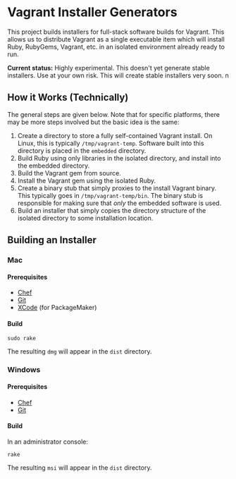 # Vagrant Installer Generators

This project builds installers for full-stack software builds for
Vagrant. This allows us to distribute Vagrant as a single executable
item which will install Ruby, RubyGems, Vagrant, etc. in an isolated
environment already ready to run.

**Current status:** Highly experimental. This doesn't yet generate
stable installers. Use at your own risk. This will create stable installers
very soon.
n
## How it Works (Technically)

The general steps are given below. Note that for specific platforms,
there may be more steps involved but the basic idea is the same:

1. Create a directory to store a fully self-contained Vagrant install.
   On Linux, this is typically `/tmp/vagrant-temp`. Software built into
   this directory is placed in the `embedded` directory.
2. Build Ruby using only libraries in the isolated directory, and install
   into the embedded directory.
3. Build the Vagrant gem from source.
4. Install the Vagrant gem using the isolated Ruby.
5. Create a binary stub that simply proxies to the install Vagrant binary.
   This typically goes in `/tmp/vagrant-temp/bin`. The binary stub is
   responsible for making sure that _only_ the embedded software is used.
6. Build an installer that simply copies the directory structure of the
   isolated directory to some installation location.

## Building an Installer

### Mac

#### Prerequisites

* [Chef](http://opscode.com/chef)
* [Git](http://git-scm.com/)
* [XCode](http://developer.apple.com/xcode/) (for PackageMaker)

#### Build

    sudo rake

The resulting `dmg` will appear in the `dist` directory.

### Windows

#### Prerequisites

* [Chef](http://opscode.com/chef)
* [Git](http://git-scm.com/)

#### Build

In an administrator console:

    rake

The resulting `msi` will appear in the `dist` directory.
